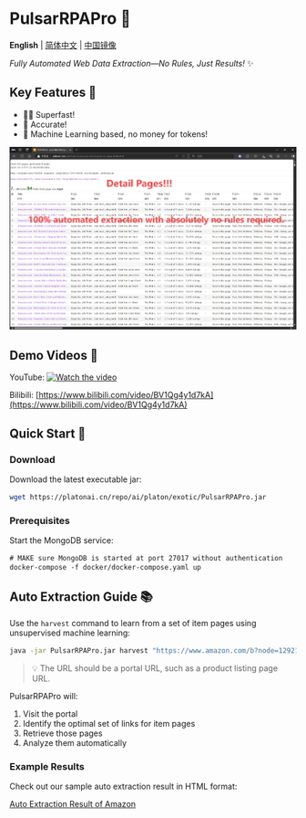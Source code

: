 # PulsarRPAPro 🚀

**English** | [简体中文](README-CN.md) | [中国镜像](https://gitee.com/platonai_galaxyeye/exotic)

*Fully Automated Web Data Extraction—No Rules, Just Results!* ✨

## Key Features 🌟

* 🏃‍♂️ Superfast!
* 🎯 Accurate!
* 🤖 Machine Learning based, no money for tokens!

![Auto Extraction Result Snapshot](docs/amazon.png)

## Demo Videos 🎥

YouTube: 
[![Watch the video](https://img.youtube.com/vi/qoXbnL4wdtc/0.jpg)](https://www.youtube.com/watch?v=qoXbnL4wdtc)

Bilibili: 
[https://www.bilibili.com/video/BV1Qg4y1d7kA](https://www.bilibili.com/video/BV1Qg4y1d7kA)

## Quick Start 🚀

### Download

Download the latest executable jar:

```bash
wget https://platonai.cn/repo/ai/platon/exotic/PulsarRPAPro.jar
```

### Prerequisites

Start the MongoDB service:
```shell
# MAKE sure MongoDB is started at port 27017 without authentication
docker-compose -f docker/docker-compose.yaml up
```

## Auto Extraction Guide 📚

Use the `harvest` command to learn from a set of item pages using unsupervised machine learning:

```bash
java -jar PulsarRPAPro.jar harvest "https://www.amazon.com/b?node=1292115011" -diagnose -refresh
```

> 💡 The URL should be a portal URL, such as a product listing page URL.

PulsarRPAPro will:
1. Visit the portal
2. Identify the optimal set of links for item pages
3. Retrieve those pages
4. Analyze them automatically

### Example Results

Check out our sample auto extraction result in HTML format:

[Auto Extraction Result of Amazon](docs/amazon-harvest-result.html)

